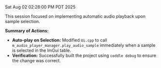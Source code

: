 Sat Aug 02 02:28:00 PM PDT 2025

This session focused on implementing automatic audio playback upon sample selection.

**Summary of Actions:**

*   **Auto-play on Selection:** Modified `Ui.cpp` to call `m_audio_player_manager.play_audio_sample` immediately when a sample is selected in the ImGui table.
*   **Verification:** Successfully built the project using `coddle debug` to ensure the change was correct.
